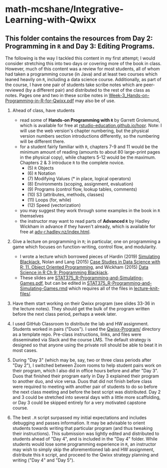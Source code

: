 # math-mcshane/Integrative-Learning-with-Qwixx

## This folder contains the resources from **Day 2: Programming in `R`** and **Day 3: Editing Programs**. 

The following is the way I tackled this content in my first attempt; I would consider stretching this into two days or covering more of the book in class. However, much of this content was a review for most students, all of whom had taken a programming course (in Java) and at least two courses which leaned heavily on `R`, including a data science course. Additionally, as part of the course, I have one pair of students take scribe notes which are peer-reviewed (by a different pair) and distributed to the rest of the class as notes. Pages one and two in these scribe notes in [Week-3_Hands-on-Programming-in-R-for-Qwixx.pdf](./Week-3_Hands-on-Programming-in-R-for-Qwixx.pdf) may also be of use.

1. Ahead of class, have students
	* read some of **Hands-on Programming with `R`** by Garrett Grolemund, which is available for free at [rstudio-education.github.io/hopr](https://rstudio-education.github.io/hopr/). Note: I will use the web version's chapter numbering, but the physical version numbers section introductions differently, so the numbering will be different there. 
	* for a student fairly familiar with `R`, chapters 7-9 and 11 would be the minimum amount of reading (amounts to about 80 large-print pages in the physical copy), while chapters 5-12 would be the maximum. Chapters 2 & 3 introduce `R` to the complete novice. 
		* (5) `R` Objects
		* (6) `R` Notation
		* (7) Modifying Values (* in place, logical operators)
		* (8) Environments (scoping, assignment, evaluation)
		* (9) Programs (control flow, lookup tables, comments)
		* (10) S3 (attributes, methods, classes)
		* (11) Loops (for, while)
		* (12) Speed (vectorization)
	* you may suggest they work through some examples in the book in `R` themselves
	* the instructor may want to read parts of **Advanced `R`** by Hadley Wickham in advance if they haven't already, which is available for free at [adv-r.hadley.nz/index.html](https://adv-r.hadley.nz/index.html). 

2. Give a lecture on programming in `R`; in particular, one on programming a game which focuses on function-writing, control flow, and modularity. 
	* I wrote a lecture which borrowed pieces of Hardin (2019) [Simulating Blackjack](https://st47s.com/Math154/Notes/sims.html#examples-of-pigs-and-blackjack), Nolan and Lang (2015) [Case Studies in Data Science with R: 11. Object Oriented Programming](https://rdatasciencecases.org/BlackJack/code.R), and Wickham (2015) [Data Science in R Ch 9: Programming Blackjack](https://www.taylorfrancis.com/chapters/edit/10.1201/b18325-17/simulating-blackjack-hadley-wickham). 
	* These slides are [STAT375_R-Programming-and-Simulating-Games.pdf](./STAT375_R-Programming-and-Simulating-Games.pdf), but can be edited in [STAT375_R-Programming-and-Simulating-Games.rmd](./STAT375_R-Programming-and-Simulating-Games.rmd) which requires all of the files in [lecture-knit-files/](./lecture-knit-files/).

3. Have them start working on their Qwixx program (see slides 33-36 in the lecture notes). They should get the bulk of the program written before the next class period, perhaps a week later. 

4. I used GitHub Classroom to distribute the lab and HW assignment. Students worked in pairs ("Duos"). I used the [Qwixx-Program/](./Qwixx-Program/) directory as a template repo. Pre-class instructions, links, and files were disseminated via Slack and the course LMS. The default strategy is designed so that anyone using the private roll should be able to beat it in most cases. 

5. During "Day 3" (which may be, say, two or three class periods after "Day 2"), I switched between Zoom rooms to help student pairs work on their program, which I also did in office hours before and after "Day 3". Duos that finished their program early in Day 3 explained their program to another duo, and vice versa. Duos that did not finish before class were required to meeting with another pair of students to do so before the next class meeting and before the best script was distributed. Day 2 and 3 could be stretched into several days with a little more scaffolding, or Day 3 could be skipped entirely for a very motivated capstone course. 

6. The best `.R` script surpassed my initial expectations and includes debugging and passes information. It may be advisable to orient students towards writing that particular program (and thus tweaking their instructions). This submission was lightly edited and distributed to students ahead of "Day 4", and is included in the "Day 4" folder. While students would lose some programming experience in `R`, an instructor may wish to simply skip the aforementioned lab and HW assignment, distribute this `R` script, and proceed to the Qwixx strategy planning and writing ("Day 4" and "Day 5"). 

